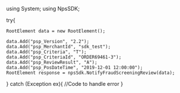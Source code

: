 using System;
using NpsSDK;

try{

    RootElement data = new RootElement();

    data.Add("psp_Version", "2.2");
    data.Add("psp_MerchantId", "sdk_test");
    data.Add("psp_Criteria", "T");
    data.Add("psp_CriteriaId", "ORDER69461-3");
    data.Add("psp_ReviewResult", "A");
    data.Add("psp_PosDateTime", "2019-12-01 12:00:00");
    RootElement response = npsSdk.NotifyFraudScreeningReview(data);

}
catch (Exception ex){
    //Code to handle error
}

